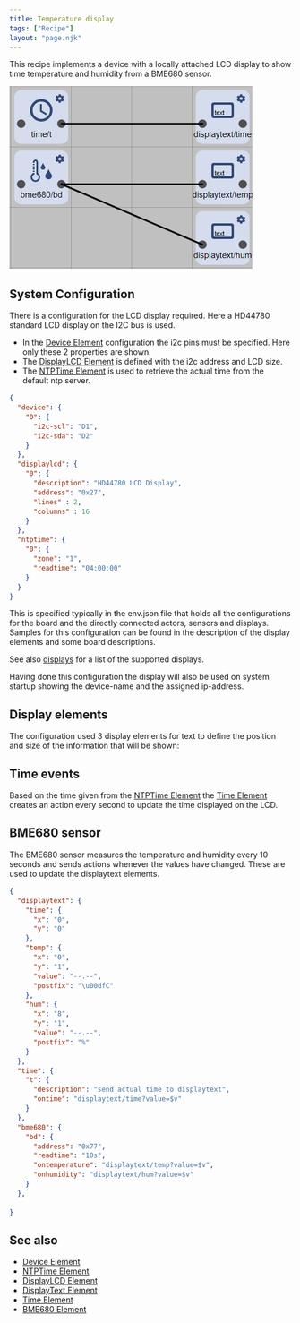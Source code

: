 ```yaml
---
title: Temperature display
tags: ["Recipe"]
layout: "page.njk"
---
```


This recipe implements a device with a locally attached LCD display to show time temperature and humidity from a BME680 sensor.

![Elements used in led recipe](/recipes/tempdisplayflow.png)


## System Configuration

There is a configuration for the LCD display required. Here a HD44780 standard LCD display on the I2C bus is used.

* In the [Device Element](/elements/device.md) configuration the i2c pins must be specified. Here only these 2 properties are shown. 
* The [DisplayLCD Element](/elements/display/lcd.md) is defined with the i2c address and LCD size.
* The [NTPTime Element](/elements/ntptime.md) is used to retrieve the actual time from the default ntp server.

``` json
{
  "device": {
    "0": {
      "i2c-scl": "D1",
      "i2c-sda": "D2"
    }
  },
  "displaylcd": {
    "0": {
      "description": "HD44780 LCD Display",
      "address": "0x27",
      "lines" : 2,
      "columns" : 16
    }
  },
  "ntptime": {
    "0": {
      "zone": "1",
      "readtime": "04:00:00"
    }
  }
}
```

This is specified typically in the env.json file that holds all the configurations for the board and the directly connected actors, sensors and displays.
Samples for this configuration can be found in the description of the display elements and some board descriptions.

See also [displays](/elements/display/index.md) for a list of the supported displays.

Having done this configuration the display will also be used on system startup showing the device-name and the assigned ip-address. 


## Display elements

The configuration used 3 display elements for text to define the position and size of the information that will be shown:


## Time events

Based on the time given from the [NTPTime Element](/elements/ntptime.md) the [Time Element](/elements/time.md) creates an action every second to update the time displayed on the LCD.


## BME680 sensor

The BME680 sensor measures the temperature and humidity every 10 seconds and sends actions whenever the values have changed.
These are used to update the displaytext elements. 


``` json
{
  "displaytext": {
    "time": {
      "x": "0",
      "y": "0"
    },
    "temp": {
      "x": "0",
      "y": "1",
      "value": "--.--",
      "postfix": "\u00dfC"
    },
    "hum": {
      "x": "8",
      "y": "1",
      "value": "--.--",
      "postfix": "%"
    }
  },
  "time": {
    "t": {
      "description": "send actual time to displaytext",
      "ontime": "displaytext/time?value=$v"
    }
  },
  "bme680": {
    "bd": {
      "address": "0x77",
      "readtime": "10s",
      "ontemperature": "displaytext/temp?value=$v",
      "onhumidity": "displaytext/hum?value=$v"
    }
  },

}
```


## See also

* [Device Element](/elements/device.md)
* [NTPTime Element](/elements/ntptime.md)
* [DisplayLCD Element](/elements/display/lcd.md)
* [DisplayText Element](/elements/display/text.md)
* [Time Element](/elements/time.md)
* [BME680 Element](/elements/bme680.md)
  
  

